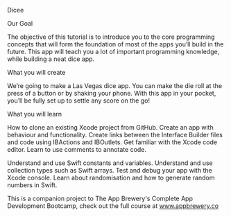 Dicee

Our Goal

The objective of this tutorial is to introduce you to the core programming concepts that will form the foundation of most of the apps you’ll build in the future. This app will teach you a lot of important programming knowledge, while building a neat dice app.

What you will create

We’re going to make a Las Vegas dice app. You can make the die roll at the press of a button or by shaking your phone. With this app in your pocket, you’ll be fully set up to settle any score on the go!

What you will learn

How to clone an existing Xcode project from GitHub.
Create an app with behaviour and functionality.
Create links between the Interface Builder files and code using IBActions and IBOutlets.
Get familiar with the Xcode code editor.
Learn to use comments to annotate code.

Understand and use Swift constants and variables.
Understand and use collection types such as Swift arrays.
Test and debug your app with the Xcode console.
Learn about randomisation and how to generate random numbers in Swift.

This is a companion project to The App Brewery's Complete App Development Bootcamp, check out the full course at www.appbrewery.co
